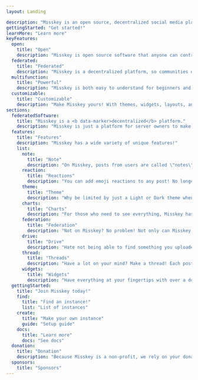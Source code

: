 ```yaml
---
layout: Landing

description: "Misskey is an open source, decentralized social media platform that's free forever!"
gettingStarted: "Get started!"
learnMore: "Learn more"
keyFeatures:
  open:
    title: "Open"
    description: "Misskey is open source software that anyone can contribute to and everyone can use for free whenever and wherever."
  federated:
    title: "Federated"
    description: "Misskey is a decentralized platform, so communities on different instances can connect with each other."
  multifunction:
    title: "Powerful"
    description: "Misskey is both easy to understand for beginners and has powerful features for advanced users."
  customizable:
    title: "Customizable"
    description: "Make Misskey yours! With themes, widgets, layouts, and more, you make make Misskey just the way you like it."
sections:
  federatedSoftware:
    title: "Misskey is a <b data-marker>decentralized</b> platform."
    description: "Misskey is just a platform for server owners to make their own instances of Misskey, and they can all talk to each other! There's large instances for the masses, smaller ones for groups, fandoms, and subcultures, and even instances just for individuals and their friends. Want to have even more control? You can make your own instance on your server with relative ease, cutting ties from any large company who wants to spy on you and sell your data. Misskey is about community and sharing, not corporations and big tech. Have friends not on Misskey? No problem! Because Misskey is on the Fediverse (ActivityPub), you can interact with people on other platforms like Mastodon, PixelFed, PeerTube, and more!"
  features:
    title: "Features"
    description: "Misskey has a wide variety of unique features!"
    list:
      note:
        title: "Note"
        description: "On Misskey, posts from users are called \"notes\". Reply, quote, add custom emojis, animated text, content warnings, attach multiple images, videos, GIFs, audio clips, or anything else!"
      reaction:
        title: "Reactions"
        description: "You can add emoji reactions to any post! No longer are you bound by a like button, show everyone exactly how you feel with the tap of a button."
      theme:
        title: "Theme"
        description: "Why be limited by just a Light or Dark theme when you can change all the colors? Use Misskey's intuitive theming functions to make Misskey just how you like it."
      charts:
        title: "Charts"
        description: "For those who need to see everything, Misskey has powerful charts for both users and admins to see what exactly is going on in your instance in real time."
      federation:
        title: "Federation"
        description: "Not on Misskey? No problem! Not only can Misskey instances talk to each other, but you can make friends with people on other networks like Mastodon and Pixelfed!"
      drive:
        title: "Drive"
        description: "Hate not being able to find something you uploaded? With Drive, you get managed and powerful cloud storage right in your social media!"
      thread:
        title: "Threads"
        description: "Have a lot on your mind? Make a thread! Each post can have up to 3,000 characters by default, and you can keep the conversation going for hours."
      widgets:
        title: "Widgets"
        description: "Have everything at your fingertips with over a dozen customizable widgets!"
  gettingStarted:
    title: "Join Misskey today!"
    find:
      title: "Find an instance!"
      list: "List of instances"
    create:
      title: "Make your own instance"
      guide: "Setup guide"
    docs:
      title: "Learn more"
      docs: "See docs"
  donation:
    title: "Donation"
    description: "Because Misskey is a non-profit, we rely on your donations to fund our development. If you like Misskey, please consider donating so that we can continue to make Misskey awesome for years to come!"
  sponsors:
    title: "Sponsors"
---
```


<!--
<style>
	.ai {
		display: none;
	}
	.screenshot.desktop {
		content: url("/screenshot-desktop-en.png");
	}
	.screenshot.mobile {
		content: url("/screenshot-mobile-en.png");
	}
	.widgets {
		content: url("/top-features-widgets-en.png");
	}
</style>
-->

